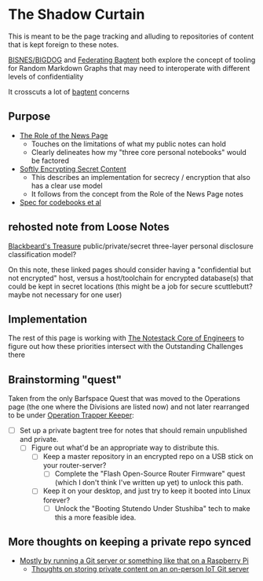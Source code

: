 # The Shadow Curtain

This is meant to be the page tracking and alluding to repositories of content that is kept foreign to these notes.

[BISNES/BIGDOG](bfdafa43-6389-46c1-a308-8e6cc68bf0a3.md) and [Federating Bagtent](abf92e6b-7ba0-41f3-b13a-63ec77133cf3.md) both explore the concept of tooling for Random Markdown Graphs that may need to interoperate with different levels of confidentiality

It crosscuts a lot of [bagtent](ba00b8cb-9d05-4aef-bd50-0990f82dd723.md) concerns

## Purpose

- [The Role of the News Page](4469becb-5e0a-467c-ab05-89a7e6555bca.md)
  - Touches on the limitations of what my public notes can hold
  - Clearly delineates how my "three core personal notebooks" would be factored
- [Softly Encrypting Secret Content](de39c59d-7091-4e34-84ff-9c25ceed1055.md)
  - This describes an implementation for secrecy / encryption that also has a clear use model
  - It follows from the concept from the Role of the News Page notes
- [Spec for codebooks et al](1cb2f5e0-47b2-423c-a1c8-362afa0f81ff.md)

## rehosted note from Loose Notes

[Blackbeard's Treasure](47d09240-6a5e-4955-9939-d8977d3bb2a2.md) public/private/secret three-layer personal disclosure classification model?

On this note, these linked pages should consider having a "confidential but not encrypted" host, versus a host/toolchain for encrypted database(s) that could be kept in secret locations (this might be a job for secure scuttlebutt? maybe not necessary for one user)

## Implementation

The rest of this page is working with [The Notestack Core of Engineers](30ec2e6e-47d0-496a-a523-0732b35aea8a.md) to figure out how these priorities intersect with the Outstanding Challenges there

## Brainstorming "quest"

Taken from the only Barfspace Quest that was moved to the Operations page (the one where the Divisions are listed now) and not later rearranged to be under [Operation Trapper Keeper](1da0f61f-c2bb-4b9d-99da-e3f07e18556a.md):

- [ ] Set up a private bagtent tree for notes that should remain unpublished and private.
  - [ ] Figure out what'd be an appropriate way to distribute this.
    - [ ] Keep a master repository in an encrypted repo on a USB stick on your router-server?
      - [ ] Complete the "Flash Open-Source Router Firmware" quest (which I don't think I've written up yet) to unlock this path.
    - [ ] Keep it on your desktop, and just try to keep it booted into Linux forever?
      - [ ] Unlock the "Booting Stutendo Under Stushiba" tech to make this a more feasible idea.

## More thoughts on keeping a private repo synced

- [Mostly by running a Git server or something like that on a Raspberry Pi](8a752277-0d93-426d-aa5f-d799cce7be45.md)
  - [Thoughts on storing private content on an on-person IoT Git server](8ee4ce3b-d7bc-46d1-a7df-913a847bf2b1.md)
